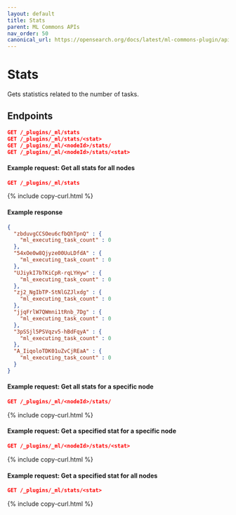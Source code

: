 ```yaml
---
layout: default
title: Stats 
parent: ML Commons APIs
nav_order: 50
canonical_url: https://opensearch.org/docs/latest/ml-commons-plugin/api/stats/
---
```


# Stats

Gets statistics related to the number of tasks. 

## Endpoints

```json
GET /_plugins/_ml/stats
GET /_plugins/_ml/stats/<stat>
GET /_plugins/_ml/<nodeId>/stats/
GET /_plugins/_ml/<nodeId>/stats/<stat>
```

#### Example request: Get all stats for all nodes

```json
GET /_plugins/_ml/stats
```
{% include copy-curl.html %}

#### Example response

```json
{
  "zbduvgCCSOeu6cfbQhTpnQ" : {
    "ml_executing_task_count" : 0
  },
  "54xOe0w8Qjyze00UuLDfdA" : {
    "ml_executing_task_count" : 0
  },
  "UJiykI7bTKiCpR-rqLYHyw" : {
    "ml_executing_task_count" : 0
  },
  "zj2_NgIbTP-StNlGZJlxdg" : {
    "ml_executing_task_count" : 0
  },
  "jjqFrlW7QWmni1tRnb_7Dg" : {
    "ml_executing_task_count" : 0
  },
  "3pSSjl5PSVqzv5-hBdFqyA" : {
    "ml_executing_task_count" : 0
  },
  "A_IiqoloTDK01uZvCjREaA" : {
    "ml_executing_task_count" : 0
  }
}
```

#### Example request: Get all stats for a specific node

```json
GET /_plugins/_ml/<nodeId>/stats/
```
{% include copy-curl.html %}

#### Example request: Get a specified stat for a specific node 

```json
GET /_plugins/_ml/<nodeId>/stats/<stat>
```
{% include copy-curl.html %}

#### Example request: Get a specified stat for all nodes

```json
GET /_plugins/_ml/stats/<stat>
```
{% include copy-curl.html %}




